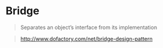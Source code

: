 # Bridge

> Separates an object’s interface from its implementation

> http://www.dofactory.com/net/bridge-design-pattern
